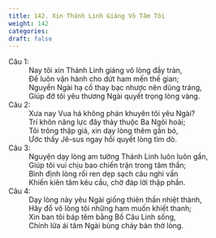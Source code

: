```yaml
---
title: 142. Xin Thánh Linh Giáng Vô Tâm Tôi
weight: 142
categories: 
draft: false
---
```

<dl><dt>Câu 1:</dt><dd data-verse="1">Nay tôi xin Thánh Linh giáng vô lòng đầy tràn, <br/>Để luôn vận hành cho dứt ham mến thế gian; <br/>Nguyền Ngài hạ cố thay bạc nhược nên dũng tráng, <br/>Giúp đỡ tôi yêu thương Ngài quyết trọng lòng vàng. </dd><dt>Câu 2:</dt><dd data-verse="2">Xưa nay Vua há không phán khuyên tôi yêu Ngài? <br/>Trí khôn năng lực đây thảy thuộc Ba Ngôi hoài; <br/>Tôi trông thập giá, xin dạy lòng thêm gắn bó, <br/>Ước thấy Jê-sus ngay hồi quyết lòng tìm dò. </dd><dt>Câu 3:</dt><dd data-verse="3">Nguyện dạy lòng am tường Thánh Linh luôn luôn gần, <br/>Giúp tôi vui chịu bao chiến trận trong tâm thần; <br/>Bình định lòng rối ren dẹp sạch câu nghi vấn <br/>Khiến kiên tâm kêu cầu, chờ đáp lời thập phần. </dd><dt>Câu 4:</dt><dd data-verse="4">Dạy lòng này yêu Ngài giống thiên thần nhiệt thành, <br/>Hãy đổ vô lòng tôi những ham muốn khiết thanh; <br/>Xin ban tôi báp têm bằng Bồ Câu Linh sống, <br/>Chính lửa ái tâm Ngài bùng cháy bàn thờ lòng. </dd></dl>